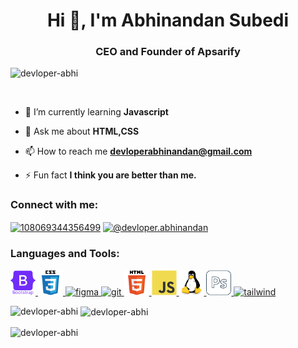 <h1 align="center">Hi 👋, I'm Abhinandan Subedi</h1>
<h3 align="center">CEO and Founder of Apsarify</h3>

<p align="left"> <img src="https://komarev.com/ghpvc/?username=devloper-abhi&label=Profile%20views&color=0e75b6&style=flat" alt="devloper-abhi" /> </p>

<p align="left"> <a href="https://twitter.com/" target="blank"><img src="https://img.shields.io/twitter/follow/?logo=twitter&style=for-the-badge" alt="" /></a> </p>

- 🌱 I’m currently learning **Javascript**

- 💬 Ask me about **HTML,CSS**

- 📫 How to reach me **devloperabhinandan@gmail.com**

- ⚡ Fun fact **I think you are better than me.**

<h3 align="left">Connect with me:</h3>
<p align="left">
<a href="https://fb.com/108069344356499" target="blank"><img align="center" src="https://raw.githubusercontent.com/rahuldkjain/github-profile-readme-generator/master/src/images/icons/Social/facebook.svg" alt="108069344356499" height="30" width="40" /></a>
<a href="https://www.youtube.com/c/@devloper.abhinandan" target="blank"><img align="center" src="https://raw.githubusercontent.com/rahuldkjain/github-profile-readme-generator/master/src/images/icons/Social/youtube.svg" alt="@devloper.abhinandan" height="30" width="40" /></a>
</p>

<h3 align="left">Languages and Tools:</h3>
<p align="left"> <a href="https://getbootstrap.com" target="_blank" rel="noreferrer"> <img src="https://raw.githubusercontent.com/devicons/devicon/master/icons/bootstrap/bootstrap-plain-wordmark.svg" alt="bootstrap" width="40" height="40"/> </a> <a href="https://www.w3schools.com/css/" target="_blank" rel="noreferrer"> <img src="https://raw.githubusercontent.com/devicons/devicon/master/icons/css3/css3-original-wordmark.svg" alt="css3" width="40" height="40"/> </a> <a href="https://www.figma.com/" target="_blank" rel="noreferrer"> <img src="https://www.vectorlogo.zone/logos/figma/figma-icon.svg" alt="figma" width="40" height="40"/> </a> <a href="https://git-scm.com/" target="_blank" rel="noreferrer"> <img src="https://www.vectorlogo.zone/logos/git-scm/git-scm-icon.svg" alt="git" width="40" height="40"/> </a> <a href="https://www.w3.org/html/" target="_blank" rel="noreferrer"> <img src="https://raw.githubusercontent.com/devicons/devicon/master/icons/html5/html5-original-wordmark.svg" alt="html5" width="40" height="40"/> </a> <a href="https://developer.mozilla.org/en-US/docs/Web/JavaScript" target="_blank" rel="noreferrer"> <img src="https://raw.githubusercontent.com/devicons/devicon/master/icons/javascript/javascript-original.svg" alt="javascript" width="40" height="40"/> </a> <a href="https://www.linux.org/" target="_blank" rel="noreferrer"> <img src="https://raw.githubusercontent.com/devicons/devicon/master/icons/linux/linux-original.svg" alt="linux" width="40" height="40"/> </a> <a href="https://www.photoshop.com/en" target="_blank" rel="noreferrer"> <img src="https://raw.githubusercontent.com/devicons/devicon/master/icons/photoshop/photoshop-line.svg" alt="photoshop" width="40" height="40"/> </a> <a href="https://tailwindcss.com/" target="_blank" rel="noreferrer"> <img src="https://www.vectorlogo.zone/logos/tailwindcss/tailwindcss-icon.svg" alt="tailwind" width="40" height="40"/> </a> </p>

<p><img align="left" src="https://github-readme-stats.vercel.app/api/top-langs?username=devloper-abhi&show_icons=true&locale=en&layout=compact" alt="devloper-abhi" /></p>

<p>&nbsp;<img align="center" src="https://github-readme-stats.vercel.app/api?username=devloper-abhi&show_icons=true&locale=en" alt="devloper-abhi" /></p>

<p><img align="center" src="https://github-readme-streak-stats.herokuapp.com/?user=devloper-abhi&" alt="devloper-abhi" /></p>

